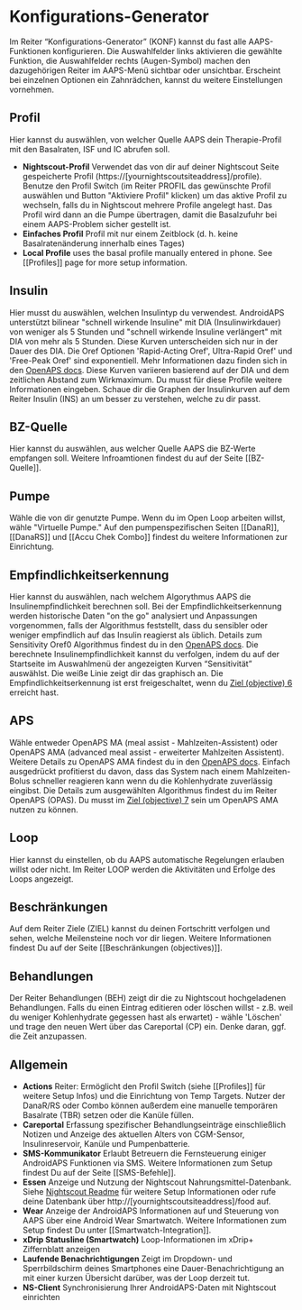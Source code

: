 # Konfigurations-Generator

Im Reiter “Konfigurations-Generator” (KONF) kannst du fast alle AAPS-Funktionen konfigurieren. Die Auswahlfelder links aktivieren die gewählte Funktion, die Auswahlfelder rechts (Augen-Symbol) machen den dazugehörigen Reiter im AAPS-Menü sichtbar oder unsichtbar. Erscheint bei einzelnen Optionen ein Zahnrädchen, kannst du weitere Einstellungen vornehmen.

## Profil

Hier kannst du auswählen, von welcher Quelle AAPS dein Therapie-Profil mit den Basalraten, ISF und IC abrufen soll.

* **Nightscout-Profil** Verwendet das von dir auf deiner Nightscout Seite gespeicherte Profil (https://[yournightscoutsiteaddress]/profile). Benutze den Profil Switch (im Reiter PROFIL das gewünschte Profil auswählen und Button "Aktiviere Profil" klicken) um das aktive Profil zu wechseln, falls du in Nightscout mehrere Profile angelegt hast. Das Profil wird dann an die Pumpe übertragen, damit die Basalzufuhr bei einem AAPS-Problem sicher gestellt ist.
* **Einfaches Profil** Profil mit nur einem Zeitblock (d. h. keine Basalratenänderung innerhalb eines Tages)
* **Local Profile** uses the basal profile manually entered in phone. See [[Profiles]] page for more setup information.

## Insulin

Hier musst du auswählen, welchen Insulintyp du verwendest. AndroidAPS unterstützt bilinear "schnell wirkende Insuline" mit DIA (Insulinwirkdauer) von weniger als 5 Stunden und "schnell wirkende Insuline verlängert" mit DIA von mehr als 5 Stunden. Diese Kurven unterscheiden sich nur in der Dauer des DIA. Die Oref Optionen 'Rapid-Acting Oref', Ultra-Rapid Oref' und 'Free-Peak Oref' sind exponentiell. Mehr Informationen dazu finden sich in den [OpenAPS docs](http://openaps.readthedocs.io/en/latest/docs/While%20You%20Wait%20For%20Gear/understanding-insulin-on-board-calculations.html#understanding-the-new-iob-curves-based-on-exponential-activity-curves). Diese Kurven variieren basierend auf der DIA und dem zeitlichen Abstand zum Wirkmaximum. Du musst für diese Profile weitere Informationen eingeben. Schaue dir die Graphen der Insulinkurven auf dem Reiter Insulin (INS) an um besser zu verstehen, welche zu dir passt.

## BZ-Quelle

Hier kannst du auswählen, aus welcher Quelle AAPS die BZ-Werte empfangen soll. Weitere Infroamtionen findest du auf der Seite [[BZ-Quelle]].

## Pumpe

Wähle die von dir genutzte Pumpe. Wenn du im Open Loop arbeiten willst, wähle "Virtuelle Pumpe." Auf den pumpenspezifischen Seiten [[DanaR]], [[DanaRS]] und [[Accu Chek Combo]] findest du weitere Informationen zur Einrichtung.

## Empfindlichkeitserkennung

Hier kannst du auswählen, nach welchem Algorythmus AAPS die Insulinempfindlichkeit berechnen soll. Bei der Empfindlichkeitserkennung werden historische Daten "on the go" analysiert und Anpassungen vorgenommen, falls der Algorithmus feststellt, dass du sensibler oder weniger empfindlich auf das Insulin reagierst als üblich. Details zum Sensitivity Oref0 Algorithmus findest du in den [OpenAPS docs](http://openaps.readthedocs.io/en/latest/docs/walkthrough/phase-4/advanced-features.html#auto-sensitivity-mode). Die berechnete Insulinempfindlichkeit kannst du verfolgen, indem du auf der Startseite im Auswahlmenü der angezeigten Kurven “Sensitivität” auswählst. Die weiße Linie zeigt dir das graphisch an. Die Empfindlichkeitserkennung ist erst freigeschaltet, wenn du [Ziel (objective) 6](../Usage/Objectives) erreicht hast.

## APS

Wähle entweder OpenAPS MA (meal assist - Mahlzeiten-Assistent) oder OpenAPS AMA (advanced meal assist - erweiterter Mahlzeiten Assistent). Weitere Details zu OpenAPS AMA findest du in den [OpenAPS docs](http://openaps.readthedocs.io/en/latest/docs/Customize-Iterate/autosens.html#advanced-meal-assist-or-ama). Einfach ausgedrückt profitierst du davon, dass das System nach einem Mahlzeiten-Bolus schneller reagieren kann wenn du die Kohlenhydrate zuverlässig eingibst. Die Details zum ausgewählten Algorithmus findest du im Reiter OpenAPS (OPAS). Du musst im [Ziel (objective) 7](../Usage/Objectives) sein um OpenAPS AMA nutzen zu können.

## Loop

Hier kannst du einstellen, ob du AAPS automatische Regelungen erlauben willst oder nicht. Im Reiter LOOP werden die Aktivitäten und Erfolge des Loops angezeigt.

## Beschränkungen

Auf dem Reiter Ziele (ZIEL) kannst du deinen Fortschritt verfolgen und sehen, welche Meilensteine noch vor dir liegen. Weitere Informationen findest Du auf der Seite [[Beschränkungen (objectives)]].

## Behandlungen

Der Reiter Behandlungen (BEH) zeigt dir die zu Nightscout hochgeladenen Behandlungen. Falls du einen Eintrag editieren oder löschen willst - z.B. weil du weniger Kohlenhydrate gegessen hast als erwartet) - wähle 'Löschen' und trage den neuen Wert über das Careportal (CP) ein. Denke daran, ggf. die Zeit anzupassen.

## Allgemein

* **Actions** Reiter: Ermöglicht den Profil Switch (siehe [[Profiles]] für weitere Setup Infos) und die Einrichtung von Temp Targets. Nutzer der DanaR/RS oder Combo können außerdem eine manuelle temporären Basalrate (TBR) setzen oder die Kanüle füllen.
* **Careportal** Erfassung spezifischer Behandlungseinträge einschließlich Notizen und Anzeige des aktuellen Alters von CGM-Sensor, Insulinreservoir, Kanüle und Pumpenbatterie.
* **SMS-Kommunikator** Erlaubt Betreuern die Fernsteuerung einiger AndroidAPS Funktionen via SMS. Weitere Informationen zum Setup findest Du auf der Seite [[SMS-Befehle]].
* **Essen** Anzeige und Nutzung der Nightscout Nahrungsmittel-Datenbank. Siehe [Nightscout Readme](https://github.com/nightscout/cgm-remote-monitor#food-custom-foods) für weitere Setup Informationen oder rufe deine Datenbank über http://[yournightscoutsiteaddress]/food auf.
* **Wear** Anzeige der AndroidAPS Informationen auf und Steuerung von AAPS über eine Android Wear Smartwatch. Weitere Informationen zum Setup findest Du unter [[Smartwatch-Integration]].
* **xDrip Statusline (Smartwatch)** Loop-Informationen im xDrip+ Ziffernblatt anzeigen
* **Laufende Benachrichtigungen** Zeigt im Dropdown- und Sperrbildschirm deines Smartphones eine Dauer-Benachrichtigung an mit einer kurzen Übersicht darüber, was der Loop derzeit tut.
* **NS-Client** Synchronisierung Ihrer AndroidAPS-Daten mit Nightscout einrichten